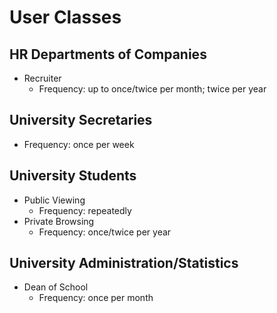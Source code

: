 # User Classes

## HR Departments of Companies
* Recruiter
  * Frequency: up to once/twice per month; twice per year 

## University Secretaries
* Frequency: once per week

## University Students
* Public Viewing
  * Frequency: repeatedly
* Private Browsing
  * Frequency:  once/twice per year

## University Administration/Statistics
* Dean of School
  * Frequency: once per month


